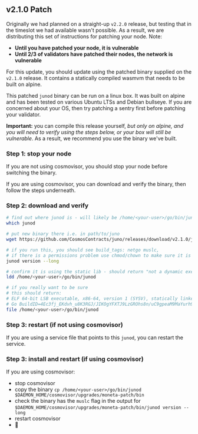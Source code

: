 ## v2.1.0 Patch

Originally we had planned on a straight-up `v2.2.0` release, but testing that in the timeslot we had available wasn't possible. As a result, we are distributing this set of instructions for patching your node. Note:

- **Until you have patched your node, it is vulnerable**
- **Until 2/3 of validators have patched their nodes, the network is vulnerable**

For this update, you should update using the patched binary supplied on the `v2.1.0` release. It contains a statically compiled wasmvm that needs to be built on alpine.

This patched `junod` binary can be run on a linux box. It was built on alpine and has been tested on various Ubuntu LTSs and Debian bullseye. If you are concerned about your OS, then try patching a sentry first before patching your validator.

**Important:** you can compile this release yourself, _but only on alpine, and you will need to verify using the steps below, or your box will still be vulnerable_. As a result, we recommend you use the binary we've built.

### Step 1: stop your node

If you are not using cosmovisor, you should stop your node before switching the binary.

If you are using cosmovisor, you can download and verify the binary, then follow the steps underneath.

### Step 2: download and verify

```sh
# find out where junod is - will likely be /home/<your-user>/go/bin/junod
which junod

# put new binary there i.e. in path/to/juno
wget https://github.com/CosmosContracts/juno/releases/download/v2.1.0/junod -O /home/<your-user>/go/bin/junod

# if you run this, you should see build_tags: netgo muslc,
# if there is a permissions problem use chmod/chown to make sure it is executable
junod version --long

# confirm it is using the static lib - should return "not a dynamic executable"
ldd /home/<your-user>/go/bin/junod

# if you really want to be sure
# this should return:
# ELF 64-bit LSB executable, x86-64, version 1 (SYSV), statically linked, 
# Go BuildID=4Ec3fj_EKdvh_u8K3RGJ/JIKOgYFXTJ9LzGROhs8n/uC9gpeaM9MaYurh9DJiN/YcvB8Jc2ivQM2zUSHMhg, stripped
file /home/<your-user>/go/bin/junod
```

### Step 3: restart (if not using cosmovisor)

If you are using a service file that points to this `junod`, you can restart the service.

### Step 3: install and restart (if using cosmovisor)

If you are using cosmovisor:

- stop cosmovisor
- copy the binary `cp /home/<your-user>/go/bin/junod $DAEMON_HOME/cosmovisor/upgrades/moneta-patch/bin`
- check the binary has the `muslc` flag in the output for `$DAEMON_HOME/cosmovisor/upgrades/moneta-patch/bin/junod version --long`
- restart cosmovisor
- 🤞 